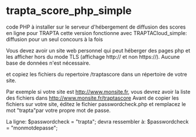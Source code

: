 # trapta_score_php_simple
code PHP à installer sur le serveur d'hébergement de diffusion des scores en ligne pour TRAPTA
cette version fonctionne avec TRAPTACloud_simple: diffusion pour un seul concours à la fois


Vous devez avoir un site web personnel qui peut héberger des pages php et les afficher hors du mode TLS (affichage http:// et non https://). Aucune base de données n'est nécessaire.

et copiez les fichiers du repertoire /traptascore dans un répertoire de votre site.

Par exemple si votre site est http://www.monsite.fr, vous devrez avoir la liste des fichiers dans http://www.monsite.fr/traptascore
Avant de copier les fichiers sur votre site, éditez le fichier passwordcheck.php et remplacez le mot "trapta"par votre propre mot de passe.

La ligne:
$passwordcheck = "trapta";
devra ressembler à:
$passwordcheck = "monmotdepasse";
